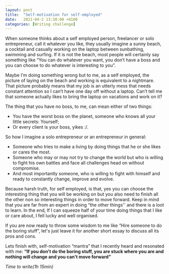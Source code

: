 ```yaml
---
layout: post
title:  "Self-motivation for self-employed"
date:   2021-04-2 13:30:00 +0100
categories: [Writing challenge]
---
```


When someone thinks about a self employed person, freelancer or solo entrepreneur, call it whatever you like, they usually imagine  a sunny beach, a cocktail and casually working on the laptop between sunbathing, swimming and surfing. 
If it is not the beach, most people will certainly say something like “You can do whatever you want, you don’t have a boss and you can choose to do whatever is interesting to you”.

Maybe I'm doing something wrong but to me, as a self employed, the picture of laying on the beach and working is equivalent to a nightmare. That picture probably means that my job is an utterly mess that needs constant attention so I can’t have one day off without a laptop. Can’t tell me that someone actually likes to bring the laptop on vacations and work on it?

The thing that you have no boss, to me, can mean either of two things:

- You have the worst boss on the planet, someone who knows all your little secrets: Yourself;
- Or every client is your boss, yikes :/.

So how I imagine a solo entrepreneur or an entrepreneur in general: 

- Someone who tries to make a living by doing things that he or she likes or cares the most.
- Someone who may or may not try to change the world but who is willing to fight his own battles  and face all challenges head on without compromise. 
- And most importantly someone, who is willing to fight with himself and ready to constantly change, improve and evolve.

Because harsh truth, for self employed, is that, yes you can choose the interesting thing that you will be working on but you also need to finish  all the other non so interesting things in order to move forward. Keep in mind that you are far from an expert in doing “the other things'' and there is a loot to learn. In the end, If I can squeeze half of your time doing things that I like or care about, I fell lucky and well organised. 

If you are now ready to throw some wisdom to me like “Hire someone to do the boring stuff”, let's just leave it for another short essay to discuss all its pros and cons.

Lets finish with, self-motivation “mantra” that I recently heard and resonated with me:
__“If you don't do the boring stuff, you are stuck where you are and nothing will change and you can't move forward”__

_Time to write(1h 15min)_
